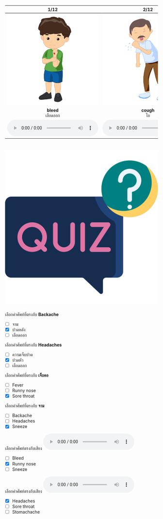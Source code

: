 <div class="carrousel">


|1/12|2/12|3/12|4/12|5/12|6/12|7/12|8/12|9/12|10/12|11/12|12/12|
| :----: | :----: | :----: | :----: | :----: | :----: | :----: | :----: | :----: | :----: | :----: | :----: |
|![](/media/img/disease__bleed.svg)|![](/media/img/disease__cough.svg)|![](/media/img/disease__stomachache.svg)|![](/media/img/disease__sneeze.svg)|![](/media/img/disease__fever.svg)|![](/media/img/disease__pain.svg)|![](/media/img/disease__vomit.svg)|![](/media/img/disease__runny&#x20;nose.svg)|![](/media/img/disease__backache.svg)|![](/media/img/disease__headaches.svg)|![](/media/img/disease__sore&#x20;throat.svg)|![](/media/img/disease__hurt.svg)|
|**bleed**<br>เลือดออก|**cough**<br>ไอ|**stomachache**<br>ปวดท้อง|**sneeze**<br>จาม|**fever**<br>ไข้|**pain**<br>ความเจ็บปวด|**vomit**<br>อ้วก|**runny nose**<br>น้ํามูกไหล|**backache**<br>ปวดหลัง|**headaches**<br>ปวดหัว|**sore throat**<br>เจ็บคอ|**hurt**<br>เจ็บ|
|![](/media/audio/bleed.mp3)|![](/media/audio/cough.mp3)|![](/media/audio/stomachache.mp3)|![](/media/audio/sneeze.mp3)|![](/media/audio/fever.mp3)|![](/media/audio/pain.mp3)|![](/media/audio/vomit.mp3)|![](/media/audio/runny&#x20;nose.mp3)|![](/media/audio/backache.mp3)|![](/media/audio/headaches.mp3)|![](/media/audio/sore&#x20;throat.mp3)|![](/media/audio/hurt.mp3)|

</div>



# ![icon](/media/icons/quiz.svg) 

<div class=question>

 เลือกคำศัพท์ที่ตรงกับ **Backache**
 - [ ] จาม
 - [x] ปวดหลัง
 - [ ] เลือดออก
</div>
<div class=question>

 เลือกคำศัพท์ที่ตรงกับ **Headaches**
 - [ ] ความเจ็บปวด
 - [x] ปวดหัว
 - [ ] เลือดออก
</div>
<div class=question>

 เลือกคำศัพท์ที่ตรงกับ **เจ็บคอ**
 - [ ] Fever
 - [ ] Runny nose
 - [x] Sore throat
</div>
<div class=question>

 เลือกคำศัพท์ที่ตรงกับ **จาม**
 - [ ] Backache
 - [ ] Headaches
 - [x] Sneeze
</div>
<div class=question>

เลือกคำศัพท์ตรงกับเสียง ![](/media/audio/runny&#x20;nose.mp3) 
 - [ ] Bleed
 - [x] Runny nose
 - [ ] Sneeze
</div>

<div class=question>

เลือกคำศัพท์ตรงกับเสียง ![](/media/audio/headaches.mp3) 
 - [x] Headaches
 - [ ] Sore throat
 - [ ] Stomachache
</div>

